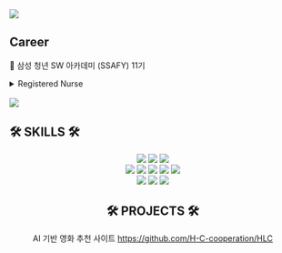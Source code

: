 <img src="https://capsule-render.vercel.app/api?type=waving&color=auto&height=300&section=header&text=JIANLEE&fontSize=90" />
  
  
## Career
🔎 삼성 청년 SW 아카데미 (SSAFY) 11기

<details>
  <summary>Registered Nurse</summary>
  <ul>
  <li>대구가톨릭대학교병원 호흡기내과 PA (2022.06~2023.10)</li>
  <li>대구동산병원 코로나병동 (2021.02 ~ 2021.05)</li>
  <li>척탑병원 일반병동 (2020.6 ~ 2020.12)</li>
  <li>계명대학교 동산병원 내과계중환자실 (2019.05 ~ 2019.10)</li>
  </ul>
</details>

  <br>

  

<img src="http://mazassumnida.wtf/api/v2/generate_badge?boj=jwm0307"/>
  

  
## 🛠 SKILLS 🛠
<div align = center>
  <img src="https://img.shields.io/badge/python-3776AB?style=for-the-badge&logo=python&logoColor=white">
  <img src="https://img.shields.io/badge/django-092E20?style=for-the-badge&logo=django&logoColor=white">
  <img src="https://img.shields.io/badge/sqlite3-003B57?style=for-the-badge&logo=SQLite&logoColor=white">
  <br/>
  <img src="https://img.shields.io/badge/vue.js-4FC08D?style=for-the-badge&logo=vue.js&logoColor=white">
  <img src="https://img.shields.io/badge/bootstrap-7952B3?style=for-the-badge&logo=bootstrap&logoColor=white">
  <img src="https://img.shields.io/badge/html5-E34F26?style=for-the-badge&logo=html5&logoColor=white">
  <img src="https://img.shields.io/badge/css-1572B6?style=for-the-badge&logo=css3&logoColor=white">
  <img src="https://img.shields.io/badge/javascript-F7DF1E?style=for-the-badge&logo=javascript&logoColor=black">
  <br/>
  <img src="https://img.shields.io/badge/git-F05032?style=for-the-badge&logo=git&logoColor=white">
  <img src="https://img.shields.io/badge/github-181717?style=for-the-badge&logo=github&logoColor=white">
  <img src="https://img.shields.io/badge/Figma-F24E1E?style=for-the-badge&logo=Figma&logoColor=white">
  <br>
 
## 🛠 PROJECTS 🛠
AI 기반 영화 추천 사이트
https://github.com/H-C-cooperation/HLC
